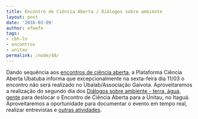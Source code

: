 ```yaml
---
title: Encontro de Ciência Aberta / Diálogos sobre ambiente
layout: post
date: '2016-03-09'
author: efeefe
tags:
- cbh-ln
- encontros
- unitau
permalink: /node/48/
---
```


Dando sequência aos [encontros de ciência aberta](../blog/1603/encontros-de-ciência-aberta-programa-rádio-tec.html "../blog/1603/encontros-de-ciência-aberta-programa-rádio-tec.html"), a Plataforma Ciência Aberta Ubatuba informa que excepcionalmente na sexta-feira dia 11/03 o encontro não será realizado no Ubalab/Associação Gaivota. Aproveitaremos a realização do segundo dia dos [Diálogos sobre ambiente - terra, água, gente](http://www.tamoiosnews.com.br/portal/meio-ambiente/cbh-%E2%80%93-ln-promove-evento-%E2%80%9Cdialogos-sobre-o-ambiente-%E2%80%93-terra,-agua,-gente-na-proxima-semana "http://www.tamoiosnews.com.br/portal/meio-ambiente/cbh-%E2%80%93-ln-promove-evento-%E2%80%9Cdialogos-sobre-o-ambiente-%E2%80%93-terra,-agua,-gente-na-proxima-semana") para deslocar o Encontro de Ciência Aberta para a Unitau, no Itaguá. Aproveitaremos a oportunidade para documentar o evento em tempo real, realizar entrevistas e [outras atividades](http://wiki.ubatuba.cc/doku.php?id=cienciaaberta%3Aencontro160311 "http://wiki.ubatuba.cc/doku.php?id=cienciaaberta%3Aencontro160311").
